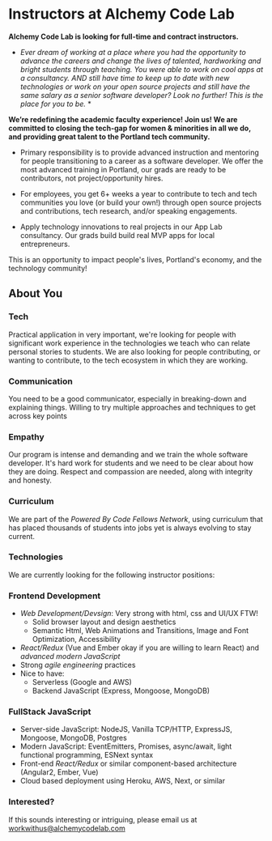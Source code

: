 Instructors at Alchemy Code Lab
===

**Alchemy Code Lab is looking for full-time and contract instructors.**

* *Ever dream of working at a place where you had the opportunity to advance the careers and change the lives of talented, hardworking and bright students through teaching. You were able to work on cool apps at a consultancy. AND still have time to keep up to date with new technologies or work on your open source projects and still have the same salary as a senior software developer? Look no further! This is the place for you to be.* *

**We’re redefining the academic faculty experience! Join us!
We are committed to closing the tech-gap for women & minorities in all we do, and providing great talent to the Portland tech community.**

* Primary responsibility is to provide advanced instruction and mentoring for people transitioning to a career as a software developer. We offer the most advanced training in Portland, our grads are ready to be contributors, not project/opportunity hires.

* For employees, you get 6+ weeks a year to contribute to tech and tech communities you love (or build your own!) through open source projects and contributions, tech research, and/or speaking engagements.

* Apply technology innovations to real projects in our App Lab consultancy. Our grads build build real MVP apps for local entrepreneurs.

This is an opportunity to impact people's lives, Portland's economy, and the technology community!

## About You

### Tech

Practical application in very important, we're looking for people with significant work experience in the technologies we teach who can relate personal stories to students. We are also looking for people contributing, or wanting to contribute, to the tech ecosystem in which they are working.

### Communication

You need to be a good communicator, especially in breaking-down and explaining things. Willing to try multiple approaches and techniques to get across key points 

### Empathy

Our program is intense and demanding and we train the whole software developer. It's hard work for students and we need to be clear about how they are doing. Respect and compassion are needed, along with integrity and honesty.

### Curriculum

We are part of the _Powered By Code Fellows Network_, using curriculum that has placed thousands of students into jobs yet is always evolving to stay current.

### Technologies

We are currently looking for the following instructor positions:

### Frontend Development

* _Web Development/Devsign_: Very strong with html, css and UI/UX FTW!
   * Solid browser layout and design aesthetics
   * Semantic Html, Web Animations and Transitions, Image and Font Optimization, Accessibility
* _React/Redux_ (Vue and Ember okay if you are willing to learn React) and _advanced modern JavaScript_
* Strong _agile engineering_ practices
* Nice to have:
    * Serverless (Google and AWS)
    * Backend JavaScript (Express, Mongoose, MongoDB)
    
### FullStack JavaScript

* Server-side JavaScript: NodeJS, Vanilla TCP/HTTP, ExpressJS, Mongoose, MongoDB, Postgres
* Modern JavaScript: EventEmitters, Promises, async/await, light functional programming, ESNext syntax
* Front-end _React/Redux_ or similar component-based architecture (Angular2, Ember, Vue)
* Cloud based deployment using Heroku, AWS, Next, or similar

### Interested?

If this sounds interesting or intriguing, please email us at [workwithus@alchemycodelab.com](mailto:workwithus@alchemycodelab.com)
